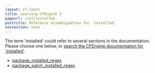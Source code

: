 ```yaml
---
layout: cf-learn
title: Learning CFEngine 3
pageurl: /ref/installed
posttitle: Reference disambiguation for 'installed'
navsection: none
---
```


The term 'installed' could refer to several sections in the documentation. Please choose one below, or
[search the CFEngine documentation for 'installed'](http://docs.cfengine.com/latest/search.html?q=installed).

- [package_installed_regex](http://docs.cfengine.com/latest/reference-promise-types-packages.html#package_installed_regex)
- [package_patch_installed_regex](http://docs.cfengine.com/latest/reference-promise-types-packages.html#package_patch_installed_regex)
